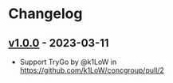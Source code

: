 # Changelog

## [v1.0.0](https://github.com/k1LoW/concgroup/commits/v1.0.0) - 2023-03-11
- Support TryGo by @k1LoW in https://github.com/k1LoW/concgroup/pull/2
